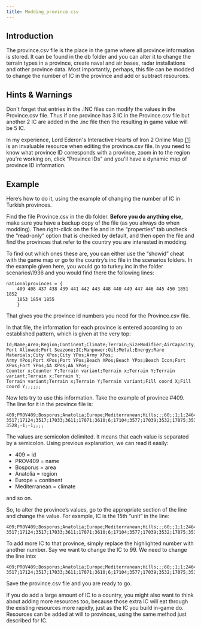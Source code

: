 ```yaml
---
title: Modding_province.csv
---
```



##  Introduction 

The province.csv file is the place in the game where all province
information is stored. It can be found in the db folder and you can
alter it to change the terrain types in a province, create naval and air
bases, radar installations and other province data. Most importantly,
perhaps, this file can be modded to change the number of IC in the
province and add or subtract resources.

##    Hints & Warnings 

Don't forget that entries in the .INC files can modify the values in the
Province.csv file. Thus if one province has 3 IC in the Province.csv
file but another 2 IC are added in the .inc file then the resulting in
game value will be 5 IC.

In my experience, Lord Ederon's Interactive Hearts of Iron 2 Online Map
[\[1\]](http://www.ederon.net/hoi2iom.aspx) is an invaluable resource
when editing the province.csv file. In you need to know what province ID
corresponds with a province, zoom in to the region you're working on,
click "Province IDs" and you'll have a dynamic map of province ID
information.

##  Example 

Here’s how to do it, using the example of changing the number of IC in
Turkish provinces.

Find the file Province.csv in the db folder. **Before you do anything
else,** make sure you have a backup copy of the file (as you always do
when modding). Then right-click on the file and in the “properties” tab
uncheck the “read-only” option that is checked by default, and then open
the file and find the provinces that refer to the country you are
interested in modding.

To find out which ones these are, you can either use the “showid” cheat
with the game map or go to the country’s inc file in the scenarios
folders. In the example given here, you would go to turkey.inc in the
folder scenarios\1936 and you would find there the following lines:

    nationalprovinces = {
        409 408 437 438 439 441 442 443 448 440 449 447 446 445 450 1851 1852
        1853 1854 1855
        }

That gives you the province id numbers you need for the Province.csv
file.

In that file, the information for each province is entered according to
an established pattern, which is given at the very top:

    Id;Name;Area;Region;Continent;Climate;Terrain;SizeModifier;AirCapacity;Infrastructure;City;Beaches;
    Port Allowed;Port Seazone;IC;Manpower;Oil;Metal;Energy;Rare Materials;City XPos;City YPos;Army XPos;
    Army YPos;Port XPos;Port YPos;Beach XPos;Beach YPos;Beach Icon;Fort XPos;Fort YPos;AA XPos;AA YPos;
    Counter x;Counter Y;Terrain variant;Terrain x;Terrain Y;Terrain variant;Terrain x;Terrain Y;
    Terrain variant;Terrain x;Terrain Y;Terrain variant;Fill coord X;Fill coord Y;;;;;;

Now lets try to use this information. Take the example of province
\#409. The line for it in the province file is:

    409;PROV409;Bosporus;Anatolia;Europe;Mediterranean;Hills;;;60;;1;1;2464;1;1;0;2;1;1;17069;
    3517;17124;3517;17033;3611;17071;3610;6;17104;3577;17039;3532;17075;3536;;;;;;;;;;;17080;
    3528;-1;-1;;;;

The values are semicolon delimited. It means that each value is
separated by a semicolon. Using previous explanation, we can read it
easily:

-   409 = id
-   PROV409 = name
-   Bosporus = area
-   Anatolia = region
-   Europe = continent
-   Mediterranean = climate

and so on.

So, to alter the province’s values, go to the appropriate section of the
line and change the value. For example, IC is the 15th “unit” in the
line:

    409;PROV409;Bosporus;Anatolia;Europe;Mediterranean;Hills;;;60;;1;1;2464;1;1;0;2;1;1;17069;
    3517;17124;3517;17033;3611;17071;3610;6;17104;3577;17039;3532;17075;3536;;;;;;;;;;;17080;

To add more IC to that province, simply replace the highlighted number
with another number. Say we want to change the IC to 99. We need to
change the line into:

    409;PROV409;Bosporus;Anatolia;Europe;Mediterranean;Hills;;;60;;1;1;2464;99;1;0;2;1;1;17069;
    3517;17124;3517;17033;3611;17071;3610;6;17104;3577;17039;3532;17075;3536;;;;;;;;;;;17080;

Save the province.csv file and you are ready to go.

If you do add a large amount of IC to a country, you might also want to
think about adding more resources too, because those extra IC will eat
through the existing resources more rapidly, just as the IC you build
in-game do. Resources can be added at will to provinces, using the same
method just described for IC.
